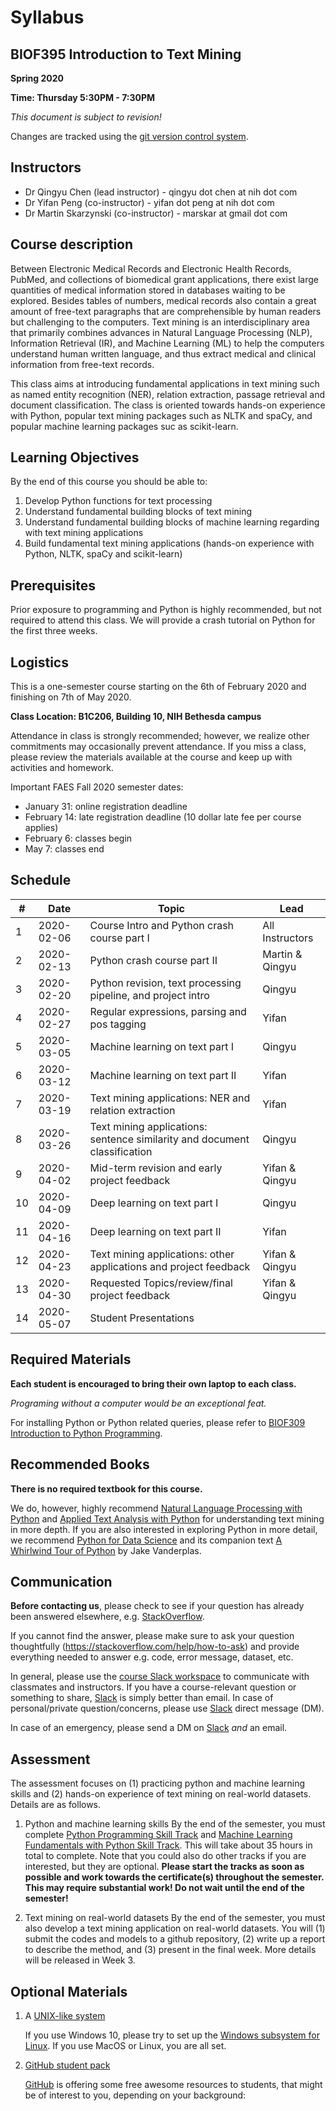 # Syllabus
## BIOF395 Introduction to Text Mining

**Spring 2020**

**Time: Thursday 5:30PM - 7:30PM**

*This document is subject to revision!*

Changes are tracked using the [git version control system](https://git-scm.com/).
<!---
To interact with the materials in the repo using [JupyterLab](https://jupyterlab.readthedocs.io/en/stable/) (via [Binder](https://mybinder.org/)), please click the button below.

[![Binder](https://mybinder.org/badge.svg)](https://mybinder.org/v2/gh/marskar/biof309_fall2018/master?urlpath=lab)

Additionally, the [Jupyter Notebooks (`ipynb` files)](https://jupyterlab.readthedocs.io/en/stable/user/notebook.html) in this repo can be opened in [Google colab](https://colab.research.google.com) by clicking the icon below.

<a href="http://colab.research.google.com/github/marskar/biof309_fall2018/blob/master/index.ipynb"><img src="https://colab.research.google.com/img/colab_favicon_256px.png" width="48"></a>
-->

Instructors
-----------

* Dr Qingyu Chen (lead instructor) - qingyu dot chen at nih dot com
* Dr Yifan Peng (co-instructor) - yifan dot peng at nih dot com
* Dr Martin Skarzynski (co-instructor) - marskar at gmail dot com

Course description
------------------
Between Electronic Medical Records and Electronic Health Records, PubMed, and collections of biomedical grant
applications, there exist large quantities of medical information stored in databases waiting to be explored.
Besides tables of numbers, medical records also contain a great amount of free-text paragraphs that are
comprehensible by human readers but challenging to the computers. Text mining is an interdisciplinary area that
primarily combines advances in Natural Language Processing (NLP), Information Retrieval (IR), and Machine
Learning (ML) to help the computers understand human written language, and thus extract medical and clinical
information from free-text records. 

This class aims at introducing fundamental applications in text mining such as
named entity recognition (NER), relation extraction, passage retrieval and document classification.
The class is oriented towards hands-on experience with Python, popular text mining packages such as NLTK and spaCy, and popular machine learning packages suc as scikit-learn.

Learning Objectives
-------------------
By the end of this course you should be able to:
1. Develop Python functions for text processing
2. Understand fundamental building blocks of text mining
3. Understand fundamental building blocks of machine learning regarding with text mining applications 
4. Build fundamental text mining applications (hands-on experience with Python, NLTK, spaCy and scikit-learn)

Prerequisites
-------------

Prior exposure to programming and Python is highly recommended, but not required to attend this class. We will provide a crash tutorial on Python for the first three weeks.

Logistics
---------

This is a one-semester course starting on the 6th of February 2020 and finishing on 7th of May 2020.

**Class Location: B1C206, Building 10, NIH Bethesda campus**

Attendance in class is strongly recommended; however, we realize other commitments may occasionally prevent attendance. If you miss a class, please review the materials available at the course and keep up with activities and homework.

Important FAES Fall 2020 semester dates:
* January 31: online registration deadline 
* February 14: late registration deadline (10 dollar late fee per course applies)
* February 6: classes begin
* May 7: classes end

Schedule
--------

| #  | Date       | Topic                                        | Lead              |
|----|------------|----------------------------------------------|-------------------|
| 1  | 2020-02-06 | Course Intro and Python crash course part I  | All Instructors   |
| 2  | 2020-02-13 | Python crash course part II                  | Martin & Qingyu   |
| 3  | 2020-02-20 | Python revision, text processing pipeline, and project intro | Qingyu|
| 4  | 2020-02-27 | Regular expressions, parsing and pos tagging | Yifan             |
| 5  | 2020-03-05 | Machine learning on text part I              | Qingyu            |
| 6  | 2020-03-12 | Machine learning on text part II             | Yifan             |
| 7  | 2020-03-19 | Text mining applications: NER and relation extraction | Yifan    |
| 8  | 2020-03-26 | Text mining applications: sentence similarity and document classification | Qingyu|
| 9  | 2020-04-02 | Mid-term revision and early project feedback | Yifan & Qingyu    |
| 10 | 2020-04-09 | Deep learning on text part I                 | Qingyu            |
| 11 | 2020-04-16 | Deep learning on text part II                | Yifan             |
| 12 | 2020-04-23 | Text mining applications: other applications and project feedback  | Yifan & Qingyu|
| 13 | 2020-04-30 | Requested Topics/review/final project feedback | Yifan & Qingyu    |
| 14 | 2020-05-07 | Student Presentations                        |                   |

Required Materials
------------------

**Each student is encouraged to bring their own laptop to each class.**

*Programing without a computer would be an exceptional feat.*

For installing Python or Python related queries, please refer to [BIOF309 Introduction to Python Programming](https://github.com/marskar/biof309_fall2018/). 


Recommended Books
-----------------
**There is no required textbook for this course.**

We do, however, highly recommend [Natural Language Processing with Python](https://www.nltk.org/book/) and [Applied Text Analysis with Python](http://shop.oreilly.com/product/0636920052555.do) for understanding text mining in more depth. If you are also interested in exploring Python in more detail, we recommend [Python for Data Science](https://github.com/jakevdp/PythonDataScienceHandbook) and its companion text [A Whirlwind Tour of Python](https://github.com/jakevdp/WhirlwindTourOfPython) by Jake Vanderplas.

Communication
------------

**Before contacting us**, please check to see if your question has already been answered elsewhere, e.g. [StackOverflow](https://stackoverflow.com/).

If you cannot find the answer, please make sure to ask your question thoughtfully (https://stackoverflow.com/help/how-to-ask) and provide everything needed to answer e.g. code, error message, dataset, etc.

In general, please use the [course Slack workspace](https://biof395.slack.com) to communicate with classmates and instructors. If you have a course-relevant question or something to share, [Slack](https://biof395.slack.com) is simply better than email. In case of personal/private question/concerns, please use [Slack](https://biof395.slack.com) direct message (DM).

In case of an emergency, please send a DM on [Slack](https://biof395.slack.com) *and* an email.

Assessment
--------
The assessment focuses on (1) practicing python and machine learning skills and (2) hands-on experience of text mining on real-world datasets. Details are as follows.

1. Python and machine learning skills
By the end of the semester, you must complete [Python Programming Skill Track](https://www.datacamp.com/tracks/python-programming) and [Machine Learning Fundamentals with Python Skill Track](https://www.datacamp.com/tracks/machine-learning-fundamentals-with-python). 
This will take about 35 hours in total to complete. Note that you could also do other tracks if you are interested, but they are optional. **Please start the tracks as soon as possible and work towards the certificate(s) throughout the semester. This may require substantial work! Do not wait until the end of the semester!**

2. Text mining on real-world datasets
By the end of the semester, you must also develop a text mining application on real-world datasets. You will (1) submit the codes and models to a github repository, (2) write up a report to describe the method, and (3) present in the final week. More details will be released in Week 3. 


Optional Materials
------------------

1. A [UNIX-like system](https://en.wikipedia.org/wiki/Unix-like)

    If you use Windows 10, please try to set up the [Windows subsystem for Linux](https://docs.microsoft.com/en-us/windows/wsl/install-win10). If you use MacOS or Linux, you are all set.

2. [GitHub student pack](https://education.github.com/pack)

    [GitHub](https://github.com) is offering some free awesome resources to students, that might be of interest to you, depending on your background:
